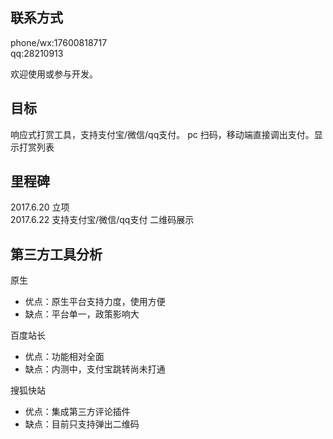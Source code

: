 ## 联系方式   
phone/wx:17600818717  
qq:28210913  

欢迎使用或参与开发。

## 目标
响应式打赏工具，支持支付宝/微信/qq支付。 pc 扫码，移动端直接调出支付。显示打赏列表

## 里程碑
2017.6.20 立项  
2017.6.22 支持支付宝/微信/qq支付 二维码展示



## 第三方工具分析
原生
* 优点：原生平台支持力度，使用方便
* 缺点：平台单一，政策影响大  

百度站长
* 优点：功能相对全面
* 缺点：内测中，支付宝跳转尚未打通  

搜狐快站
* 优点：集成第三方评论插件
* 缺点：目前只支持弹出二维码


